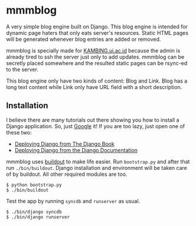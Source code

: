 mmmblog
=======

A very simple blog engine built on Django. This blog engine is intended for
dynamic page haters that only eats server's resources. Static HTML pages will
be generated whenever blog entries are added or removed.

mmmblog is specially made for [KAMBING.ui.ac.id](http://kambing.ui.ac.id/)
because the admin is already tired to ssh the server just only to add updates.
mmmblog can be secretly placed somewhere and the resulted static pages can be
rsync-ed to the server.

This blog engine only have two kinds of content: Blog and Link. Blog has a long
text content while Link only have URL field with a short description.


Installation
------------

I believe there are many tutorials out there showing you how to install a
Django application. So, just
[Google](http://lmgtfy.com/?q=deploying+django+application) it! If you are too
lazy, just open one of these two:

* [Deploying Django from The Django Book](http://www.djangobook.com/en/beta/chapter21/)
* [Deploying Django from the Django Documentation](http://docs.djangoproject.com/en/dev/howto/deployment/)

mmmblog uses [buildout](http://www.buildout.org/) to make life easier. Run
`bootstrap.py` and after that run `./bin/buildout`. Django installation and
environment will be taken care of by buildout. All other required modules are
too.

    $ python bootstrap.py
    $ ./bin/buildout

Test the app by running `syncdb` and `runserver` as usual.

    $ ./bin/django syncdb
    $ ./bin/django runserver


